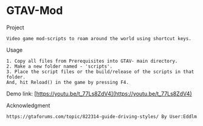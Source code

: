 # GTAV-Mod

Project

    Video game mod-scripts to roam around the world using shortcut keys.

Usage

    1. Copy all files from Prerequisites into GTAV- main directory.
    2. Make a new folder named - 'scripts'.
    3. Place the script files or the build/release of the scripts in that folder.
    And, hit Reload() in the game by pressing F4.
    
Demo link: [https://youtu.be/t_77Ls8ZdV4](https://youtu.be/t_77Ls8ZdV4)
    
Acknowledgment

    https://gtaforums.com/topic/822314-guide-driving-styles/ By User:Eddlm


